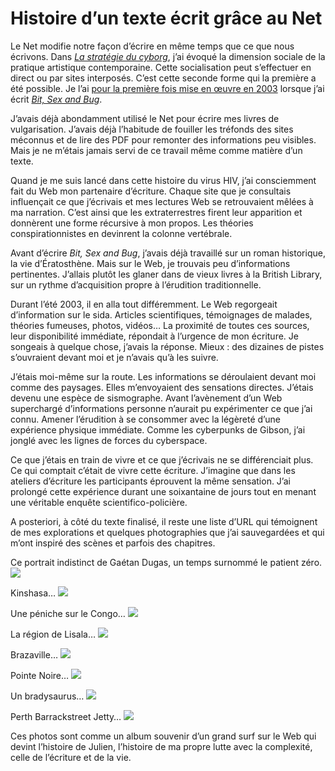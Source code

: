 # Histoire d’un texte écrit grâce au Net

Le Net modifie notre façon d’écrire en même temps que ce que nous écrivons. Dans [*La stratégie du cyborg*](https://tcrouzet.com/la-strategie-du-cyborg/), j’ai évoqué la dimension sociale de la pratique artistique contemporaine. Cette socialisation peut s’effectuer en direct ou par sites interposés. C’est cette seconde forme qui la première a été possible. Je l’ai [pour la première fois mise en œuvre en 2003](https://tcrouzet.com/2011/01/20/bit-sex-and-bug/) lorsque j’ai écrit [*Bit, Sex and Bug*](https://tcrouzet.com/bit-sex-and-bug/).<span id="more-20981"></span>

J’avais déjà abondamment utilisé le Net pour écrire mes livres de vulgarisation. J’avais déjà l’habitude de fouiller les tréfonds des sites méconnus et de lire des PDF pour remonter des informations peu visibles. Mais je ne m’étais jamais servi de ce travail même comme matière d’un texte.

Quand je me suis lancé dans cette histoire du virus HIV, j’ai consciemment fait du Web mon partenaire d’écriture. Chaque site que je consultais influençait ce que j’écrivais et mes lectures Web se retrouvaient mêlées à ma narration. C’est ainsi que les extraterrestres firent leur apparition et donnèrent une forme récursive à mon propos. Les théories conspirationnistes en devinrent la colonne vertébrale.

Avant d’écrire *Bit, Sex and Bug*, j’avais déjà travaillé sur un roman historique, la vie d’Ératosthène. Mais sur le Web, je trouvais peu d’informations pertinentes. J’allais plutôt les glaner dans de vieux livres à la British Library, sur un rythme d’acquisition propre à l’érudition traditionnelle.

Durant l’été 2003, il en alla tout différemment. Le Web regorgeait d’information sur le sida. Articles scientifiques, témoignages de malades, théories fumeuses, photos, vidéos… La proximité de toutes ces sources, leur disponibilité immédiate, répondait à l’urgence de mon écriture. Je songeais à quelque chose, j’avais la réponse. Mieux : des dizaines de pistes s’ouvraient devant moi et je n’avais qu’à les suivre.

J’étais moi-même sur la route. Les informations se déroulaient devant moi comme des paysages. Elles m’envoyaient des sensations directes. J’étais devenu une espèce de sismographe. Avant l’avènement d’un Web superchargé d’informations personne n’aurait pu expérimenter ce que j’ai connu. Amener l’érudition à se consommer avec la légèreté d’une expérience physique immédiate. Comme les cyberpunks de Gibson, j’ai jonglé avec les lignes de forces du cyberspace.

Ce que j’étais en train de vivre et ce que j’écrivais ne se différenciait plus. Ce qui comptait c’était de vivre cette écriture. J’imagine que dans les ateliers d’écriture les participants éprouvent la même sensation. J’ai prolongé cette expérience durant une soixantaine de jours tout en menant une véritable enquête scientifico-policière.

A posteriori, à côté du texte finalisé, il reste une liste d’URL qui témoignent de mes explorations et quelques photographies que j’ai sauvegardées et qui m’ont inspiré des scènes et parfois des chapitres.

Ce portrait indistinct de Gaétan Dugas, un temps surnommé le patient zéro.
![](https://tcrouzet.com/images_tc/2011/01/gaetan_dugas.jpg)

Kinshasa…
![](https://tcrouzet.com/images_tc/2011/01/congo_kinshasha1.jpg)

Une péniche sur le Congo…
![](https://tcrouzet.com/images_tc/2011/01/congo1.jpg)

La région de Lisala…
![](https://tcrouzet.com/images_tc/2011/01/lisala.jpg)

Brazaville…
![](https://tcrouzet.com/images_tc/2011/01/brazzaville2.gif)

Pointe Noire…
![](https://tcrouzet.com/images_tc/2011/01/pointenoire1.gif)

Un bradysaurus…
![](https://tcrouzet.com/images_tc/2011/01/bradysaurus2.jpg)

Perth Barrackstreet Jetty…
![](https://tcrouzet.com/images_tc/2011/01/Perth_barrackst-jetty.jpg)

Ces photos sont comme un album souvenir d’un grand surf sur le Web qui devint l’histoire de Julien, l’histoire de ma propre lutte avec la complexité, celle de l’écriture et de la vie.